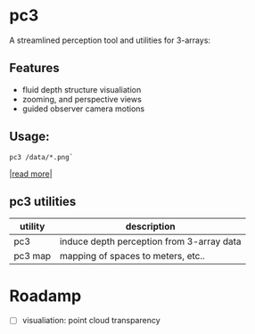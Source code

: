 # pc3

A streamlined perception tool and utilities for 3-arrays:

## Features
* fluid depth structure visualiation
* zooming, and perspective views
* guided observer camera motions

## Usage:
```
pc3 /data/*.png`
```
|[read more](./docs/readme_pc3_gpu.md)|

## pc3 utilities
| utility      | description  | 
| ------------ | ------------ |
| pc3     | induce depth perception from 3-array data |
| pc3 map | mapping of spaces to meters, etc.. |


# Roadamp
- [ ] visualiation: point cloud transparency



